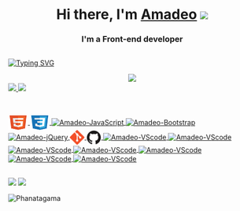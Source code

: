 
<h1 align="center">Hi there, I'm <a href="https://amadeobon.netlify.app/" target="_blank">Amadeo</a>
<img src="https://github.com/blackcater/blackcater/raw/main/images/Hi.gif" height="32"/></h1>
<h3 align="center"> I'm a Front-end developer</h3>

##

[![Typing SVG](https://readme-typing-svg.herokuapp.com?color=%2336BCF7&center=true&vCenter=true&width=600&lines=Hello+|+Hola+|Bonjour+|Привет+|你好+|こんにちは+|नमस्ते;+Welcome+to+my+profile+🌍 )](https://git.io/typing-svg)
<!-- | Hola | Olá | Bonjour | Привет | 你好 | こんにちは | أهلا | नमस्ते -->

<div id="header" align="center">
    <a href="yhttps://github.com/Ahmed-dev-dragon/">
  <img src="https://developers.giphy.com/branch/master/static/api-512d36c09662682717108a38bbb5c57d.gif" width="480"/>
       </a>
</div>
  <a href="https://github.com/Amadeo-Frontend">
  <img height="180em" src="https://github-readme-stats.vercel.app/api?username=Amadeo-Frontend&show_icons=true&theme=codeSTACKr&include_all_commits=true&count_private=true"/>
  <img height="180em" src="https://github-readme-stats.vercel.app/api/top-langs/?username=Amadeo-Frontend&layout=compact&langs_count=7&theme=github_dark"/>
</div>
  
  ## 
   
  <div style="display: inline_block"><br>
     <img align="center" alt="Amadeo-HTML" height="30" width="40" src="https://raw.githubusercontent.com/devicons/devicon/master/icons/html5/html5-original.svg">
     <img align="center" alt="Amadeo-CSS" height="30" width="40" src="https://raw.githubusercontent.com/devicons/devicon/master/icons/css3/css3-original.svg">
     <img align="center" alt="Amadeo-JavaScript" height="30" width="40" src="https://github.com/Amadeo-Frontend/devicon/blob/master/icons/javascript/javascript-original.svg">
     <img align="center" alt="Amadeo-Bootstrap" height="30" width="40" src="https://github.com/Amadeo-Frontend/devicon/blob/master/icons/bootstrap/bootstrap-original-wordmark.svg">
      <img align="center" alt="Amadeo-jQuery" height="30" widith="40" src="https://github.com/Amadeo-Frontend/devicon/blob/master/icons/jquery/jquery-original-wordmark.svg">
     <img align="center" alt="Amadeo-GIT" height="30" widith="40" src="https://github.com/devicons/devicon/blob/master/icons/git/git-original.svg">
     <img align="center" alt="Amadeo-GITHUB" height="30" widith="40" src="https://github.com/devicons/devicon/blob/master/icons/github/github-original.svg">
     <img align="center" alt="Amadeo-VScode" height="30" widith="40" src="https://github.com/Amadeo-Frontend/devicon/blob/master/icons/vscode/vscode-original-wordmark.svg">
    <img align="center" alt="Amadeo-VScode" height="30" widith="40" src="https://github.com/Amadeo-Frontend/devicon/blob/master/icons/wordpress/wordpress-original.svg">
     <img align="center" alt="Amadeo-VScode" height="30" widith="40" src="https://github.com/Amadeo-Frontend/devicon/blob/master/icons/sass/sass-original.svg">
     <img align="center" alt="Amadeo-VScode" height="30" widith="40" src="https://github.com/Amadeo-Frontend/devicon/blob/master/icons/gulp/gulp-plain.svg">
     <img align="center" alt="Amadeo-VScode" height="30" widith="40" src="https://github.com/Amadeo-Frontend/devicon/blob/master/icons/webpack/webpack-original.svg">
     <img align="center" alt="Amadeo-VScode" height="30" widith="40" src="https://github.com/Amadeo-Farontend/devicon/blob/master/icons/tailwindcss/tailwindcss-plain.svg">
     <img align="center" alt="Amadeo-VScode" height="30" widith="40" src="https://github.com/Amadeo-Frontend/devicon/blob/master/icons/react/react-original.svg">
  </div>
  
  ##

  <div>
     <a href="https://www.instagram.com/amadeo_bon/" target="_blank"><img src="https://img.shields.io/badge/-Instagram-%23E4405F?style=for-the-badge&logo=instagram&logoColor=white" target="_blank"></a>
     <a href="https://discord.gg/Amadeo_Bon#3732" target="_blank"><img src="https://img.shields.io/badge/Discord-7289DA?style=for-the-badge&logo=discord&logoColor=white" target="_blank"></a>
  
  ![Phanatagama](https://raw.githubusercontent.com/Trilokia/Trilokia/379277808c61ef204768a61bbc5d25bc7798ccf1/bottom_header.svg)
    
  </div>

